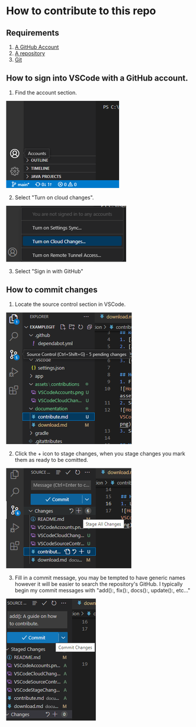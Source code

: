 # How to contribute to this repo

## Requirements
1. [A GitHub Account](https://github.com/signup)
2. [A repository](download.md#how-to-download-a-github-repository)
3. [Git](download.md#how-to-download-git)

## How to sign into VSCode with a GitHub account.
1. Find the account section.


![Hovering over the account button in VSCode](../assets/contributions/VSCodeAccounts.png)

2. Select "Turn on cloud changes".


![Hovering over the "Turn on cloud changes" in VSCode](../assets/contributions/VSCodeCloudChanges.png)

3. Select "Sign in with GitHub"

## How to commit changes
1. Locate the source control section in VSCode.


![Hovering over the "Source Control" section in VSCode](../assets/contributions/VSCodeSourceControl.png)

2. Click the + icon to stage changes, when you stage changes you mark them as ready to be comitted.


![Hovering over "Stage Changes" button in VSCode](../assets/contributions/VSCodeStageChanges.png)

3. Fill in a commit message, you may be tempted to have generic names however it will be easier to search the repository's GitHub. I typically begin my commit messages with "add():, fix():, docs():, update():, etc..." 


![Hovering over "Commit Changes" button in VSCode](../assets/contributions/VSCodeCommitChanges.png)